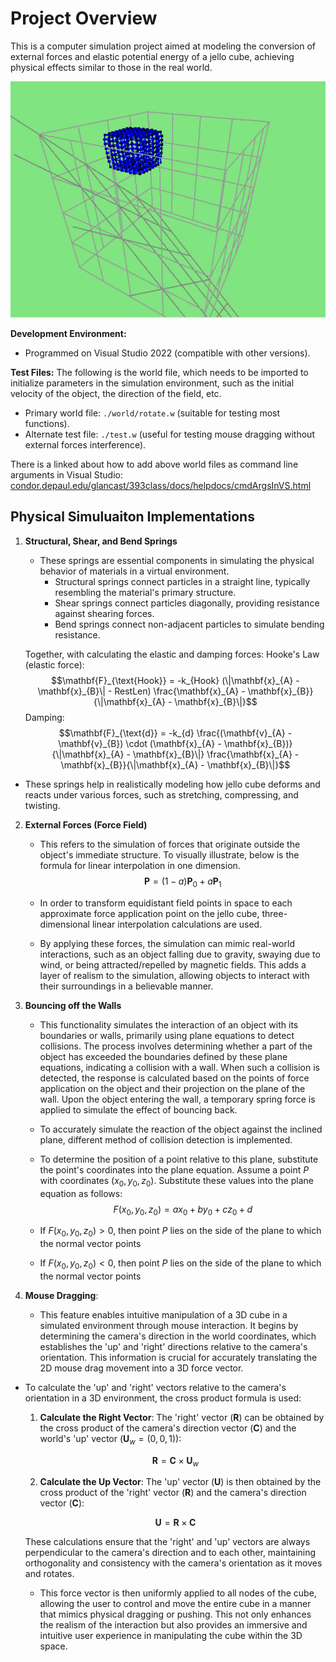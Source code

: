 # Project Overview

This is a computer simulation project aimed at modeling the conversion of external forces and elastic potential energy of a jello cube, achieving physical effects similar to those in the real world.

![Alt text for my GIF](https://github.com/Jonohan/OpenGL_JelloCube_Simulation/blob/main/image/CubeAnime.gif)


**Development Environment:**
- Programmed on Visual Studio 2022 (compatible with other versions).

**Test Files:**
The following is the world file, which needs to be imported to initialize parameters in the simulation environment, such as the initial velocity of the object, the direction of the field, etc.

- Primary world file: `./world/rotate.w` (suitable for testing most functions).
- Alternate test file: `./test.w` (useful for testing mouse dragging without external forces interference).

There is a linked about how to add above world files as command line arguments in Visual Studio:
[condor.depaul.edu/glancast/393class/docs/helpdocs/cmdArgsInVS.html](https://condor.depaul.edu/glancast/393class/docs/helpdocs/cmdArgsInVS.html)

## Physical Simuluaiton Implementations

1. **Structural, Shear, and Bend Springs**
   - These springs are essential components in simulating the physical behavior of materials in a virtual environment. 
	   - Structural springs connect particles in a straight line, typically resembling the material's primary structure. 
	   - Shear springs connect particles diagonally, providing resistance against shearing forces. 
	   - Bend springs connect non-adjacent particles to simulate bending resistance. 
	
	Together, with calculating the elastic and damping forces:
	Hooke's Law (elastic force): $$\mathbf{F}_{\text{Hook}} = -k_{Hook} (\|\mathbf{x}_{A} - \mathbf{x}_{B}\| - RestLen) \frac{\mathbf{x}_{A} - \mathbf{x}_{B}}{\|\mathbf{x}_{A} - \mathbf{x}_{B}\|}$$
	Damping:
	 $$\mathbf{F}_{\text{d}} = -k_{d} \frac{(\mathbf{v}_{A} - \mathbf{v}_{B}) \cdot (\mathbf{x}_{A} - \mathbf{x}_{B})}{\|\mathbf{x}_{A} - \mathbf{x}_{B}\|} \frac{\mathbf{x}_{A} - \mathbf{x}_{B}}{\|\mathbf{x}_{A} - \mathbf{x}_{B}\|}$$
- These springs help in realistically modeling how jello cube deforms and reacts under various forces, such as stretching, compressing, and twisting.

2. **External Forces (Force Field)**
   - This refers to the simulation of forces that originate outside the object's immediate structure. To visually illustrate, below is the formula for linear interpolation in one dimension. 
$$
\mathbf{P} = (1 - a) \mathbf{P}_0 + a \mathbf{P}_1
$$
   - In order to transform equidistant field points in space to each approximate force application point on the jello cube, three-dimensional linear interpolation calculations are used.

   - By applying these forces, the simulation can mimic real-world interactions, such as an object falling due to gravity, swaying due to wind, or being attracted/repelled by magnetic fields. This adds a layer of realism to the simulation, allowing objects to interact with their surroundings in a believable manner.

3. **Bouncing off the Walls**
   - This functionality simulates the interaction of an object with its boundaries or walls, primarily using plane equations to detect collisions. The process involves determining whether a part of the object has exceeded the boundaries defined by these plane equations, indicating a collision with a wall. When such a collision is detected, the response is calculated based on the points of force application on the object and their projection on the plane of the wall. Upon the object entering the wall, a temporary spring force is applied to simulate the effect of bouncing back.
   
   - To accurately simulate the reaction of the object against the inclined plane, different method of collision detection is implemented. 
   - To determine the position of a point relative to this plane, substitute the point's coordinates into the plane equation. Assume a point $P$ with coordinates $(x_0, y_0, z_0)$. Substitute these values into the plane equation as follows: 
   $$F(x_0,y_0,z_0) = ax_0 + by_0 + cz_0 + d $$
	- If $F(x_0,y_0,z_0) > 0$, then point $P$ lies on the side of the plane to which the normal vector points
	- If $F(x_0,y_0,z_0) < 0$, then point $P$ lies on the side of the plane to which the normal vector points
   
4. **Mouse Dragging**: 
   - This feature enables intuitive manipulation of a 3D cube in a simulated environment through mouse interaction. It begins by determining the camera's direction in the world coordinates, which establishes the 'up' and 'right' directions relative to the camera's orientation. This information is crucial for accurately translating the 2D mouse drag movement into a 3D force vector. 
- To calculate the 'up' and 'right' vectors relative to the camera's orientation in a 3D environment, the cross product formula is used:

	1. **Calculate the Right Vector**:
	   The 'right' vector $(\mathbf{R})$ can be obtained by the cross product of the camera's direction vector $(\mathbf{C})$ and the world's 'up' vector $(\mathbf{U}_w = (0, 0, 1))$:
		
  $$ \mathbf{R} = \mathbf{C} \times \mathbf{U}_w $$
	
	2. **Calculate the Up Vector**:
	   The 'up' vector $(\mathbf{U})$ is then obtained by the cross product of the 'right' vector $(\mathbf{R})$ and the camera's direction vector $(\mathbf{C})$:
		
  $$ \mathbf{U} = \mathbf{R} \times \mathbf{C} $$
	
	These calculations ensure that the 'right' and 'up' vectors are always perpendicular to the camera's direction and to each other, maintaining orthogonality and consistency with the camera's orientation as it moves and rotates.

   
   - This force vector is then uniformly applied to all nodes of the cube, allowing the user to control and move the entire cube in a manner that mimics physical dragging or pushing. This not only enhances the realism of the interaction but also provides an immersive and intuitive user experience in manipulating the cube within the 3D space.
